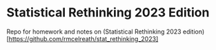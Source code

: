 # Statistical Rethinking 2023 Edition
Repo for homework and notes on (Statistical Rethinking 2023 edition)[https://github.com/rmcelreath/stat_rethinking_2023]

